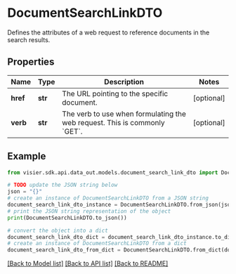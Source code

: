 # DocumentSearchLinkDTO

Defines the attributes of a web request to reference documents in the search results.

## Properties

Name | Type | Description | Notes
------------ | ------------- | ------------- | -------------
**href** | **str** | The URL pointing to the specific document. | [optional] 
**verb** | **str** | The verb to use when formulating the web request. This is commonly &#x60;GET&#x60;. | [optional] 

## Example

```python
from visier.sdk.api.data_out.models.document_search_link_dto import DocumentSearchLinkDTO

# TODO update the JSON string below
json = "{}"
# create an instance of DocumentSearchLinkDTO from a JSON string
document_search_link_dto_instance = DocumentSearchLinkDTO.from_json(json)
# print the JSON string representation of the object
print(DocumentSearchLinkDTO.to_json())

# convert the object into a dict
document_search_link_dto_dict = document_search_link_dto_instance.to_dict()
# create an instance of DocumentSearchLinkDTO from a dict
document_search_link_dto_from_dict = DocumentSearchLinkDTO.from_dict(document_search_link_dto_dict)
```
[[Back to Model list]](../README.md#documentation-for-models) [[Back to API list]](../README.md#documentation-for-api-endpoints) [[Back to README]](../README.md)


